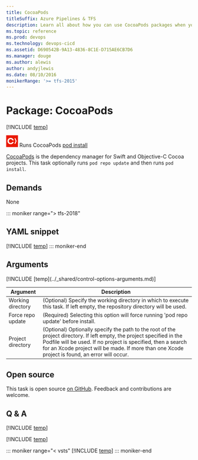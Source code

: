 ```yaml
---
title: CocoaPods
titleSuffix: Azure Pipelines & TFS
description: Learn all about how you can use CocoaPods packages when you are building code in Azure Pipelines or Team Foundation Server (TFS).
ms.topic: reference
ms.prod: devops
ms.technology: devops-cicd
ms.assetid: D690542B-9A13-4836-8C1E-D715AE6CB7D6
ms.manager: douge
ms.author: alewis
author: andyjlewis
ms.date: 08/10/2016
monikerRange: '>= tfs-2015'
---
```



# Package: CocoaPods 
 
[!INCLUDE [temp](../../_shared/version-tfs-2015-rtm.md)]

![icon](_img/cocoapods.png) Runs CocoaPods [pod install](https://guides.cocoapods.org/using/pod-install-vs-update.html)

[CocoaPods](https://cocoapods.org/) is the dependency manager for Swift and Objective-C Cocoa projects. This task optionally runs `pod repo update` and then runs `pod install`.

## Demands

None

::: moniker range="> tfs-2018"
## YAML snippet
[!INCLUDE [temp](../_shared/yaml/CocoaPodsV0.md)]
::: moniker-end

## Arguments

<table><thead><tr><th>Argument</th><th>Description</th></tr></thead>
<tr><td>Working directory</td><td>(Optional) Specify the working directory in which to execute this task. If left empty, the repository directory will be used.</td></tr>
<tr><td>Force repo update</td><td>(Required) Selecting this option will force running 'pod repo update' before install.</td></tr>
<tr><td>Project directory</td><td>(Optional) Optionally specify the path to the root of the project directory. If left empty, the project specified in the Podfile will be used. If no project is specified, then a search for an Xcode project will be made. If more than one Xcode project is found, an error will occur.</td></tr>
[!INCLUDE [temp](../_shared/control-options-arguments.md)]
</table>

## Open source

This task is open source [on GitHub](https://github.com/Microsoft/vsts-tasks). Feedback and contributions are welcome.

## Q & A

<!-- BEGINSECTION class="md-qanda" -->

[!INCLUDE [temp](../../_shared/qa-definition-common-all-platforms.md)]

[!INCLUDE [temp](../../_shared/qa-agents.md)]

::: moniker range="< vsts"
[!INCLUDE [temp](../../_shared/qa-versions.md)]
::: moniker-end

<!-- ENDSECTION -->
